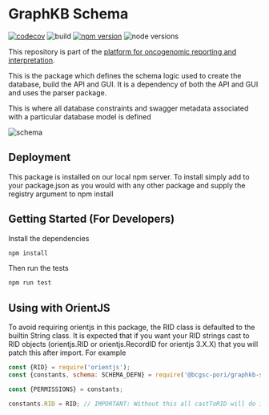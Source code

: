 # GraphKB Schema

[![codecov](https://codecov.io/gh/bcgsc/pori_graphkb_schema/branch/master/graph/badge.svg?token=0QZTY7RA1R)](https://codecov.io/gh/bcgsc/pori_graphkb_schema) ![build](https://github.com/bcgsc/pori_graphkb_schema/workflows/build/badge.svg?branch=master) [![npm version](https://badge.fury.io/js/%40bcgsc-pori%2Fgraphkb-schema.svg)](https://badge.fury.io/js/%40bcgsc-pori%2Fgraphkb-schema) ![node versions](https://img.shields.io/badge/node-12%20%7C%2014%20%7C%2016-blue)

This repository is part of the [platform for oncogenomic reporting and interpretation](https://github.com/bcgsc/pori).

This is the package which defines the schema logic used to create the database, build the API and GUI.
It is a dependency of both the API and GUI and uses the parser package.

This is where all database constraints and swagger metadata associated with a particular database
model is defined

![schema](https://graphkb-api.bcgsc.ca/public/pori-schema-overview.svg)

## Deployment

This package is installed on our local npm server. To install simply add to your package.json as you
would with any other package and supply the registry argument to npm install


## Getting Started (For Developers)

Install the dependencies

```bash
npm install
```

Then run the tests

```bash
npm run test
```

## Using with OrientJS

To avoid requiring orientjs in this package, the RID class is defaulted to the builtin String class.
It is expected that if you want your RID strings cast to RID objects (orientjs.RID or orientjs.RecordID
for orientjs 3.X.X) that you will patch this after import. For example

```javascript
const {RID} = require('orientjs');
const {constants, schema: SCHEMA_DEFN} = require('@bcgsc-pori/graphkb-schema');

const {PERMISSIONS} = constants;

constants.RID = RID; // IMPORTANT: Without this all castToRID will do is convert to a string
```
